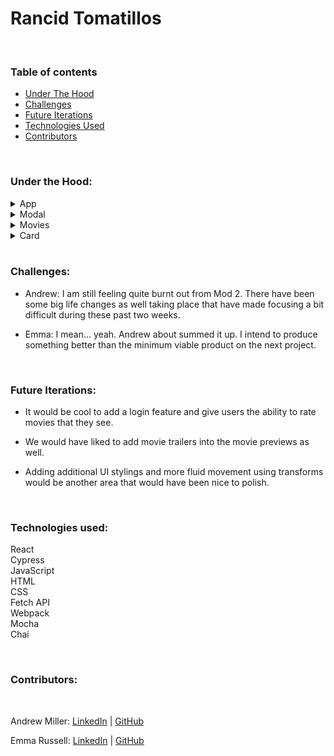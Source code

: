 # Rancid Tomatillos
​
### Table of contents
* [Under The Hood](#under) 
* [Challenges](#challenges)
* [Future Iterations](#future)
* [Technologies Used](#tech)
* [Contributors](#contributors)
​

<br>

### Under the Hood: <a name="under"></a> <br>

<details>
<summary>App</summary>

* App stored the majority of our functionality.  It held the searchForMovie() function as well as the filterMovies() function.  We ran fetch requests in their own separate files, and called them on componentDidMount() during page load.
 
</details>

<details>
<summary>Modal</summary>

* We intended on trying to make a Modal pop over the movie cards similar to the Netflix UI.  However, while learning Router, we quickly realized that in order to maximize our learning using that and Switch, that we would need to ditch it.  

</details>

<details>
<summary>Movies</summary>

* Movies was used to iterate through the movies pulled in our fetch, and pass props into individual Cards.

</details>

<details>
<summary>Card</summary>

* Each card rendered had specific key and information. 

</details><br>

### Challenges: <a name="challenges"></a> <br>

* Andrew: I am still feeling quite burnt out from Mod 2.  There have been some big life changes as well taking place that have made focusing a bit difficult during these past two weeks.

* Emma: I mean... yeah. Andrew about summed it up. I intend to produce something better than the minimum viable product on the next project. 

<br>

### Future Iterations: <a name="future"></a> <br>

* It would be cool to add a login feature and give users the ability to rate movies that they see.

* We would have liked to add movie trailers into the movie previews as well.

* Adding additional UI stylings and more fluid movement using transforms would be another area that would have been nice to polish. 

<br>

### Technologies used:<br><a name="tech"></a>
React<br>
Cypress<br>
JavaScript<br>
HTML<br>
CSS<br>
Fetch API<br>
Webpack<br>
Mocha<br>
Chai<br>

<br>

### Contributors: <a name="contributors"></a> <br>

<br> 

Andrew Miller: [LinkedIn](https://www.linkedin.com/in/andrew-miller-0393b448/) | [GitHub](https://github.com/andrewmiller45)

Emma Russell: [LinkedIn](https://www.linkedin.com/in/emma-mm-russell/) | [GitHub](https://github.com/nairnairnair)
